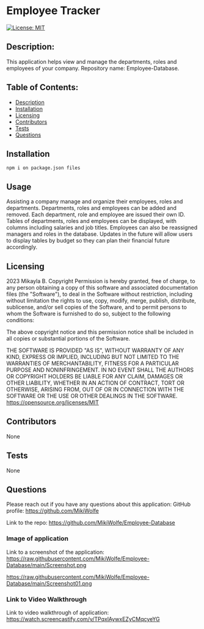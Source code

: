 # Employee Tracker
[![License: MIT](https://img.shields.io/badge/License-MIT-yellow.svg)](https://opensource.org/licenses/MIT)
## Description: 
This application helps view and manage the departments, roles and employees of your company. 
Repository name: Employee-Database. 

## Table of Contents:
* [Description](#description)
* [Installation](#installation)
* [Licensing](#licensing)
* [Contributors](#contributors)
* [Tests](#tests)
* [Questions](#questions)

## Installation 
```npm i on package.json files```
## Usage
Assisting a company manage and organize their employees, roles and departments.  Departments, roles and employees can be added and removed.  Each department, role and employee are issued their own ID.  Tables of departments, roles and employees can be displayed, with columns including salaries and job titles.  Employees can also be reassigned managers and roles in the database. Updates in the future will allow users to display tables by budget so they can plan their financial future accordingly.  
## Licensing
2023 Mikayla B. 
Copyright Permission is hereby granted, free of charge, 
to any person obtaining a copy of this software and associated documentation files (the "Software"), to deal in 
the Software without restriction, including without limitation the rights to use, copy, modify, merge, publish, 
distribute, sublicense, and/or sell 
copies of the Software, and to permit persons to whom the Software is furnished to do so, 
subject to the following conditions:

The above copyright notice and this permission notice shall be included in all copies or substantial 
portions of the Software.

THE SOFTWARE IS PROVIDED "AS IS", WITHOUT WARRANTY OF ANY KIND, EXPRESS OR IMPLIED, INCLUDING BUT NOT LIMITED TO 
THE WARRANTIES OF MERCHANTABILITY, FITNESS FOR A PARTICULAR PURPOSE AND NONINFRINGEMENT. IN NO EVENT SHALL THE 
AUTHORS OR COPYRIGHT HOLDERS BE LIABLE FOR ANY CLAIM, DAMAGES OR OTHER LIABILITY, WHETHER IN AN ACTION OF CONTRACT, 
TORT OR OTHERWISE, ARISING FROM, OUT OF OR IN CONNECTION WITH THE SOFTWARE OR THE USE OR OTHER DEALINGS IN THE 
SOFTWARE.
https://opensource.org/licenses/MIT
## Contributors
None
## Tests
None
## Questions
Please reach out if you have any questions about this application:
GitHub profile: https://github.com/MikiWolfe

Link to the repo: https://github.com/MikiWolfe/Employee-Database

### Image of application
Link to a screenshot of the application: https://raw.githubusercontent.com/MikiWolfe/Employee-Database/main/Screenshot.png

https://raw.githubusercontent.com/MikiWolfe/Employee-Database/main/Screenshot01.png

### Link to Video Walkthrough
Link to video walkthrough of application: https://watch.screencastify.com/v/TPqxlAywxEZyCMqcyeYG


